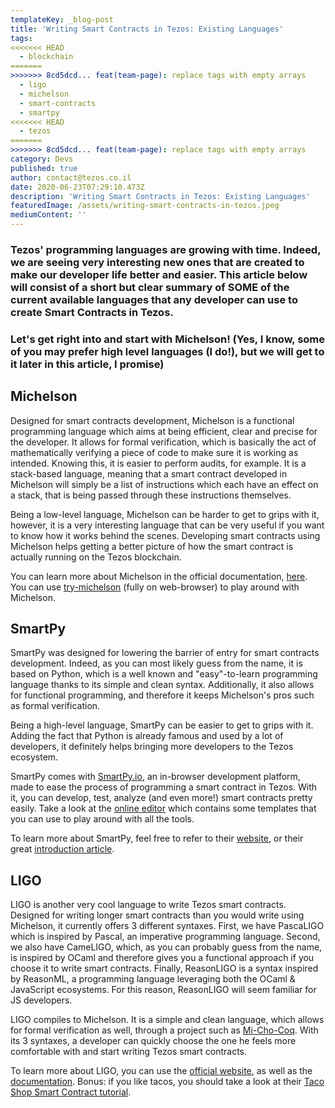 ```yaml
---
templateKey: _blog-post
title: 'Writing Smart Contracts in Tezos: Existing Languages'
tags:
<<<<<<< HEAD
  - blockchain
=======
>>>>>>> 8cd5dcd... feat(team-page): replace tags with empty arrays
  - ligo
  - michelson
  - smart-contracts
  - smartpy
<<<<<<< HEAD
  - tezos
=======
>>>>>>> 8cd5dcd... feat(team-page): replace tags with empty arrays
category: Devs
published: true
author: contact@tezos.co.il
date: 2020-06-23T07:29:10.473Z
description: 'Writing Smart Contracts in Tezos: Existing Languages'
featuredImage: /assets/writing-smart-contracts-in-tezos.jpeg
mediumContent: ''
---
```


### Tezos' programming languages are growing with time. Indeed, we are seeing very interesting new ones that are created to make our developer life better and easier. This article below will consist of a short but clear summary of SOME of the current available languages that any developer can use to create Smart Contracts in Tezos.

### Let's get right into and start with Michelson! (Yes, I know, some of you may prefer high level languages (I do!), but we will get to it later in this article, I promise)

## Michelson

Designed for smart contracts development, Michelson is a functional programming language which aims at being efficient, clear and precise for the developer. It allows for formal verification, which is basically the act of mathematically verifying a piece of code to make sure it is working as intended. Knowing this, it is easier to perform audits, for example. It is a stack-based language, meaning that a smart contract developed in Michelson will simply be a list of instructions which each have an effect on a stack, that is being passed through these instructions themselves.

Being a low-level language, Michelson can be harder to get to grips with it, however, it is a very interesting language that can be very useful if you want to know how it works behind the scenes. Developing smart contracts using Michelson helps getting a better picture of how the smart contract is actually running on the Tezos blockchain.

You can learn more about Michelson in the official documentation, [here](https://tezos.gitlab.io/whitedoc/michelson.html). You can use [try-michelson](https://try-michelson.com/) (fully on web-browser) to play around with Michelson.

## SmartPy

SmartPy was designed for lowering the barrier of entry for smart contracts development. Indeed, as you can most likely guess from the name, it is based on Python, which is a well known and "easy"-to-learn programming language thanks to its simple and clean syntax. Additionally, it also allows for functional programming, and therefore it keeps Michelson's pros such as formal verification.

Being a high-level language, SmartPy can be easier to get to grips with it. Adding the fact that Python is already famous and used by a lot of developers, it definitely helps bringing more developers to the Tezos ecosystem.

SmartPy comes with [SmartPy.io](http://smartpy.io/), an in-browser development platform, made to ease the process of programming a smart contract in Tezos. With it, you can develop, test, analyze (and even more!) smart contracts pretty easily. Take a look at the [online editor](http://smartpy.io/demo/) which contains some templates that you can use to play around with all the tools.

To learn more about SmartPy, feel free to refer to their [website](http://smartpy.io/), or their great [introduction article](https://medium.com/@SmartPy_io/introducing-smartpy-and-smartpy-io-d4013bee7d4e).

## LIGO

LIGO is another very cool language to write Tezos smart contracts. Designed for writing longer smart contracts than you would write using Michelson, it currently offers 3 different syntaxes. First, we have PascaLIGO which is inspired by Pascal, an imperative programming language. Second, we also have CameLIGO, which, as you can probably guess from the name, is inspired by OCaml and therefore gives you a functional approach if you choose it to write smart contracts. Finally, ReasonLIGO is a syntax inspired by ReasonML, a programming language leveraging both the OCaml & JavaScript ecosystems. For this reason, ReasonLIGO will seem familiar for JS developers.

LIGO compiles to Michelson. It is a simple and clean language, which allows for formal verification as well, through a project such as [Mi-Cho-Coq](https://gitlab.com/nomadic-labs/mi-cho-coq/). With its 3 syntaxes, a developer can quickly choose the one he feels more comfortable with and start writing Tezos smart contracts.

To learn more about LIGO, you can use the [official website](https://ligolang.org/), as well as the [documentation](https://ligolang.org/docs/intro/introduction). Bonus: if you like tacos, you should take a look at their [Taco Shop Smart Contract tutorial](https://ligolang.org/docs/tutorials/get-started/tezos-taco-shop-smart-contract).
